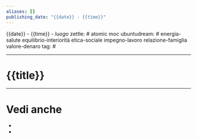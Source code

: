 ```yaml
---
aliases: []
publishing_date: "{{date}} - {{time}}"
---
```

{{date}} - {{time}} - *luogo*
zettle: # atomic moc
ubuntudream: # energia-salute equilibrio-interiorità etica-sociale impegno-lavoro relazione-famiglia valore-denaro 
tag: #

---
# {{title}}





---
# Vedi anche
- 
- 